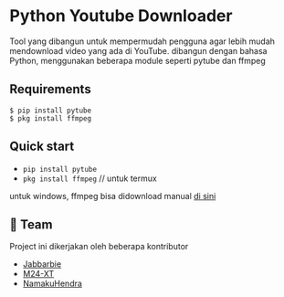 # Python Youtube Downloader
Tool yang dibangun untuk mempermudah pengguna agar lebih mudah mendownload video yang ada di YouTube.
dibangun dengan bahasa Python, menggunakan beberapa module seperti pytube dan ffmpeg

Requirements
------------
    $ pip install pytube
    $ pkg install ffmpeg

## Quick start  
- `pip install pytube`
- `pkg install ffmpeg` // untuk termux

untuk windows, ffmpeg bisa didownload manual [di sini](https://github.com/BtbN/FFmpeg-Builds/releases/latest)

## :handshake: Team 
Project ini dikerjakan oleh beberapa kontributor
- [Jabbarbie](https://github.com/jabbarbie) 
- [M24-XT](https://github.com/M24-XT) 
- [NamakuHendra](https://github.com/NamakuHendra)

